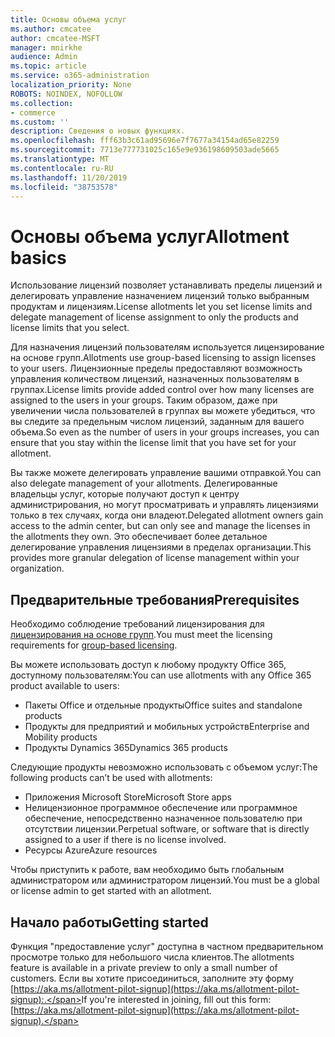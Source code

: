 ```yaml
---
title: Основы объема услуг
ms.author: cmcatee
author: cmcatee-MSFT
manager: mnirkhe
audience: Admin
ms.topic: article
ms.service: o365-administration
localization_priority: None
ROBOTS: NOINDEX, NOFOLLOW
ms.collection:
- commerce
ms.custom: ''
description: Сведения о новых функциях.
ms.openlocfilehash: fff63b3c61ad95696e7f7677a34154ad65e82259
ms.sourcegitcommit: 7713e777731025c165e9e936198609503ade5665
ms.translationtype: MT
ms.contentlocale: ru-RU
ms.lasthandoff: 11/20/2019
ms.locfileid: "38753578"
---
```

# <a name="allotment-basics"></a><span data-ttu-id="207e0-103">Основы объема услуг</span><span class="sxs-lookup"><span data-stu-id="207e0-103">Allotment basics</span></span>

<span data-ttu-id="207e0-104">Использование лицензий позволяет устанавливать пределы лицензий и делегировать управление назначением лицензий только выбранным продуктам и лицензиям.</span><span class="sxs-lookup"><span data-stu-id="207e0-104">License allotments let you set license limits and delegate management of license assignment to only the products and license limits that you select.</span></span>

<span data-ttu-id="207e0-105">Для назначения лицензий пользователям используется лицензирование на основе групп.</span><span class="sxs-lookup"><span data-stu-id="207e0-105">Allotments use group-based licensing to assign licenses to your users.</span></span> <span data-ttu-id="207e0-106">Лицензионные пределы предоставляют возможность управления количеством лицензий, назначенных пользователям в группах.</span><span class="sxs-lookup"><span data-stu-id="207e0-106">License limits provide added control over how many licenses are assigned to the users in your groups.</span></span> <span data-ttu-id="207e0-107">Таким образом, даже при увеличении числа пользователей в группах вы можете убедиться, что вы следите за предельным числом лицензий, заданным для вашего объема.</span><span class="sxs-lookup"><span data-stu-id="207e0-107">So even as the number of users in your groups increases, you can ensure that you stay within the license limit that you have set for your allotment.</span></span>

<span data-ttu-id="207e0-108">Вы также можете делегировать управление вашими отправкой.</span><span class="sxs-lookup"><span data-stu-id="207e0-108">You can also delegate management of your allotments.</span></span> <span data-ttu-id="207e0-109">Делегированные владельцы услуг, которые получают доступ к центру администрирования, но могут просматривать и управлять лицензиями только в тех случаях, когда они владеют.</span><span class="sxs-lookup"><span data-stu-id="207e0-109">Delegated allotment owners gain access to the admin center, but can only see and manage the licenses in the allotments they own.</span></span> <span data-ttu-id="207e0-110">Это обеспечивает более детальное делегирование управления лицензиями в пределах организации.</span><span class="sxs-lookup"><span data-stu-id="207e0-110">This provides more granular delegation of license management within your organization.</span></span>

## <a name="prerequisites"></a><span data-ttu-id="207e0-111">Предварительные требования</span><span class="sxs-lookup"><span data-stu-id="207e0-111">Prerequisites</span></span>

<span data-ttu-id="207e0-112">Необходимо соблюдение требований лицензирования для [лицензирования на основе групп](https://docs.microsoft.com/azure/active-directory/fundamentals/active-directory-licensing-whatis-azure-portal#licensing-requirements).</span><span class="sxs-lookup"><span data-stu-id="207e0-112">You must meet the licensing requirements for [group-based licensing](https://docs.microsoft.com/azure/active-directory/fundamentals/active-directory-licensing-whatis-azure-portal#licensing-requirements).</span></span>

<span data-ttu-id="207e0-113">Вы можете использовать доступ к любому продукту Office 365, доступному пользователям:</span><span class="sxs-lookup"><span data-stu-id="207e0-113">You can use allotments with any Office 365 product available to users:</span></span>

- <span data-ttu-id="207e0-114">Пакеты Office и отдельные продукты</span><span class="sxs-lookup"><span data-stu-id="207e0-114">Office suites and standalone products</span></span>
- <span data-ttu-id="207e0-115">Продукты для предприятий и мобильных устройств</span><span class="sxs-lookup"><span data-stu-id="207e0-115">Enterprise and Mobility products</span></span>
- <span data-ttu-id="207e0-116">Продукты Dynamics 365</span><span class="sxs-lookup"><span data-stu-id="207e0-116">Dynamics 365 products</span></span>

<span data-ttu-id="207e0-117">Следующие продукты невозможно использовать с объемом услуг:</span><span class="sxs-lookup"><span data-stu-id="207e0-117">The following products can’t be used with allotments:</span></span>

- <span data-ttu-id="207e0-118">Приложения Microsoft Store</span><span class="sxs-lookup"><span data-stu-id="207e0-118">Microsoft Store apps</span></span>
- <span data-ttu-id="207e0-119">Нелицензионное программное обеспечение или программное обеспечение, непосредственно назначенное пользователю при отсутствии лицензии.</span><span class="sxs-lookup"><span data-stu-id="207e0-119">Perpetual software, or software that is directly assigned to a user if there is no license involved.</span></span>
- <span data-ttu-id="207e0-120">Ресурсы Azure</span><span class="sxs-lookup"><span data-stu-id="207e0-120">Azure resources</span></span>

<span data-ttu-id="207e0-121">Чтобы приступить к работе, вам необходимо быть глобальным администратором или администратором лицензий.</span><span class="sxs-lookup"><span data-stu-id="207e0-121">You must be a global or license admin to get started with an allotment.</span></span>

## <a name="getting-started"></a><span data-ttu-id="207e0-122">Начало работы</span><span class="sxs-lookup"><span data-stu-id="207e0-122">Getting started</span></span>

<span data-ttu-id="207e0-123">Функция "предоставление услуг" доступна в частном предварительном просмотре только для небольшого числа клиентов.</span><span class="sxs-lookup"><span data-stu-id="207e0-123">The allotments feature is available in a private preview to only a small number of customers.</span></span> <span data-ttu-id="207e0-124">Если вы хотите присоединиться, заполните эту форму [https://aka.ms/allotment-pilot-signup](https://aka.ms/allotment-pilot-signup):.</span><span class="sxs-lookup"><span data-stu-id="207e0-124">If you're interested in joining, fill out this form: [https://aka.ms/allotment-pilot-signup](https://aka.ms/allotment-pilot-signup).</span></span>
